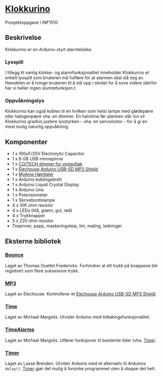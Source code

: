 # [Klokkurino](https://github.com/lassebrenden/klokkurino/)
Prosjektoppgave i INF1510

## Beskrivelse
Klokkurino er en Arduino-styrt alarmklokke.

### Lysspill
I tillegg til vanlig klokke- og alarmfunksjonalitet inneholder Klokkurino et enkelt lysspill som brukeren må fullføre for at alarmen skal slå seg av. Hensikten er å tvinge brukeren til å stå opp i stedet for å sove videre (derfor har vi heller ingen slumrefunksjon.)

### Oppvåkningslys
Klokkurino kan også kobles til en hvilken som helst lampe med glødepære eller halogenpære vha. en dimmer. En halvtime før alarmen slår inn vil Klokkurino gradivs justere lysstyrken – vha. en servomotor – for å gi en mest mulig naturlig oppvåkning.

## Komponenter
* 1 x 100uF/25V Electrolytic Capacitor
* 1 x 8 GB USB minnepinne
* 1 x [CO/TECH dimmer for vegguttak](http://www.clasohlson.com/no/Dimmer/36-2337)
* 1 x [Elechouse Arduino USB-SD MP3 Shield](http://www.elechouse.com/elechouse/index.php?main_page=product_info&cPath=168_170&products_id=2193)
* 1 x [MyAmp Høyttaler](http://www.coolstuff.no/MyAmp-Hoyttaler)
* 1 x Arduino koblingsbrett
* 1 x Arduino Liquid Crystal Display
* 1 x Arduino Uno
* 1 x Potensiometer
* 1 x Skrivebordslampe
* 4 x 10K ohm resistor
* 4 x LEDs (blå, grønn, gul, rød)
* 4 x Trykknapper
* 5 x 220 ohm resistor
* Trepinner, papp, maskeringsteip, lim, maling, ledninger

## Eksterne bibliotek

### [Bounce](http://playground.arduino.cc/code/bounce)
Laget av Thomas Ouellet Fredericks. Forhindrer at ett trykk på knappene blir registrert som flere suksessive trykk.

### [MP3](http://www.elechouse.com/elechouse/index.php?main_page=product_info&cPath=168_170&products_id=2193)
Laget av Elechouse. Kontrollerer et [Elechouse Arduino USB-SD MP3 Shield](http://www.elechouse.com/elechouse/index.php?main_page=product_info&cPath=168_170&products_id=2193).

### [Time](http://www.pjrc.com/teensy/td_libs_Time.html)
Laget av Michael Margolis. Utvider Arduino med tidtakingsfunksjonalitet.

### [TimeAlarms](http://www.pjrc.com/teensy/td_libs_TimeAlarms.html)
Laget av Michael Margolis. Utfører funksjoner til bestemte tider (vha. [Time](http://www.pjrc.com/teensy/td_libs_Time.html)).

### [Timer](https://github.com/lassebrenden/klokkurino/tree/master/Documents/Arduino/libraries/Timer)
Laget av Lasse Brenden. Utvider Arduino med et alternativ til Arduinos `delay()`.  [Timer](https://github.com/lassebrenden/klokkurino/tree/master/Documents/Arduino/libraries/Timer) gjør det mulig å forsinke programmet uten å stoppe det helt.